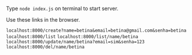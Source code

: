 Type `node index.js` on terminal to start server.

Use these links in the browser.

`localhost:8000/create?name=betina&email=betina@gmail.com&senha=betina`
`localhost:8000/list`
`localhost:8000/list/name/betina`
`localhost:8000/update/name/betina?email=sim&senha=123`
`localhost:8000/del/name/betina`
